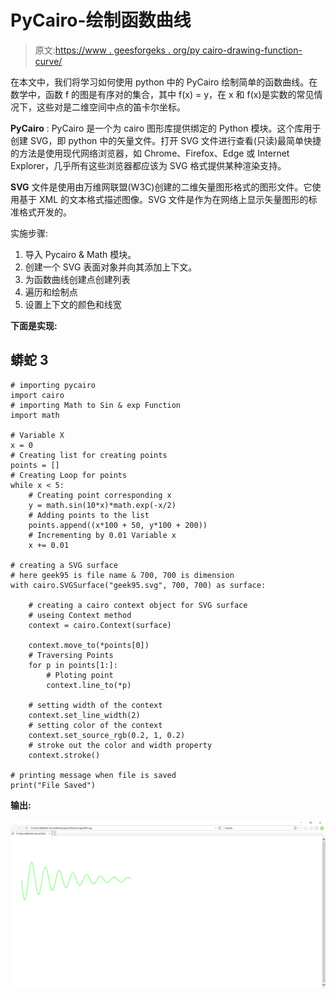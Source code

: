 # PyCairo-绘制函数曲线

> 原文:[https://www . geesforgeks . org/py cairo-drawing-function-curve/](https://www.geeksforgeeks.org/pycairo-drawing-function-curve/)

在本文中，我们将学习如何使用 python 中的 PyCairo 绘制简单的函数曲线。在数学中，函数 f 的图是有序对的集合，其中 f(x) = y，在 x 和 f(x)是实数的常见情况下，这些对是二维空间中点的笛卡尔坐标。

**PyCairo** : PyCairo 是一个为 cairo 图形库提供绑定的 Python 模块。这个库用于创建 SVG，即 python 中的矢量文件。打开 SVG 文件进行查看(只读)最简单快捷的方法是使用现代网络浏览器，如 Chrome、Firefox、Edge 或 Internet Explorer，几乎所有这些浏览器都应该为 SVG 格式提供某种渲染支持。

**SVG** 文件是使用由万维网联盟(W3C)创建的二维矢量图形格式的图形文件。它使用基于 XML 的文本格式描述图像。SVG 文件是作为在网络上显示矢量图形的标准格式开发的。

实施步骤:

1.  导入 Pycairo & Math 模块。
2.  创建一个 SVG 表面对象并向其添加上下文。
3.  为函数曲线创建点创建列表
4.  遍历和绘制点
5.  设置上下文的颜色和线宽

**下面是实现:**

## 蟒蛇 3

```
# importing pycairo
import cairo
# importing Math to Sin & exp Function
import math

# Variable X
x = 0
# Creating list for creating points
points = []
# Creating Loop for points
while x < 5:
    # Creating point corresponding x
    y = math.sin(10*x)*math.exp(-x/2)
    # Adding points to the list
    points.append((x*100 + 50, y*100 + 200))
    # Incrementing by 0.01 Variable x
    x += 0.01

# creating a SVG surface
# here geek95 is file name & 700, 700 is dimension
with cairo.SVGSurface("geek95.svg", 700, 700) as surface:

    # creating a cairo context object for SVG surface
    # useing Context method
    context = cairo.Context(surface)

    context.move_to(*points[0])
    # Traversing Points
    for p in points[1:]:
        # Ploting point
        context.line_to(*p)

    # setting width of the context
    context.set_line_width(2)
    # setting color of the context
    context.set_source_rgb(0.2, 1, 0.2)
    # stroke out the color and width property
    context.stroke()

# printing message when file is saved
print("File Saved")
```

**输出:**

![](img/6e8318b36278fe963e5407fa37ca8c76.png)